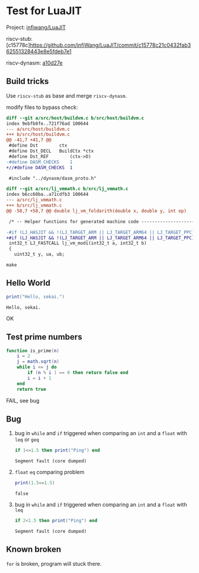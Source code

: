 # Test for LuaJIT

Project: [infiwang/LuaJIT](https://github.com/infiWang/LuaJIT/commit/)

riscv-stub: [c15778c]<https://github.com/infiWang/LuaJIT/commit/c15778c21c0432fab362551328443e8e5fdeb7e1>

riscv-dynasm: [a10d27e](https://github.com/infiWang/LuaJIT/commit/a10d27e9e7e0fd7496b577af29681f6de61f46d0)

## Build tricks

Use `riscv-stub` as base and merge `riscv-dynasm`.

modify files to bypass check:

```patch
diff --git a/src/host/buildvm.c b/src/host/buildvm.c
index 9ebfb8fe..721f76ad 100644
--- a/src/host/buildvm.c
+++ b/src/host/buildvm.c
@@ -41,7 +41,7 @@
 #define Dst		ctx
 #define Dst_DECL	BuildCtx *ctx
 #define Dst_REF		(ctx->D)
-#define DASM_CHECKS	1
+//#define DASM_CHECKS	1

 #include "../dynasm/dasm_proto.h"

diff --git a/src/lj_vmmath.c b/src/lj_vmmath.c
index b6cc60ba..a71cdfb3 100644
--- a/src/lj_vmmath.c
+++ b/src/lj_vmmath.c
@@ -58,7 +58,7 @@ double lj_vm_foldarith(double x, double y, int op)

 /* -- Helper functions for generated machine code ------------------------- */

-#if (LJ_HASJIT && !(LJ_TARGET_ARM || LJ_TARGET_ARM64 || LJ_TARGET_PPC)) || LJ_TARGET_MIPS
+#if (LJ_HASJIT && !(LJ_TARGET_ARM || LJ_TARGET_ARM64 || LJ_TARGET_PPC)) || LJ_TARGET_MIPS || LJ_TARGET_RISCV64
 int32_t LJ_FASTCALL lj_vm_modi(int32_t a, int32_t b)
 {
   uint32_t y, ua, ub;
```

`make`

## Hello World

```lua
print("Hello, sekai.")

```

```
Hello, sekai.
```

OK

## Test prime numbers

```lua
function is_prime(n)
    i = 2
    j = math.sqrt(n)
    while i <= j do
        if (n % i ) == 0 then return false end
        i = i + 1
    end
    return true
```

FAIL, see bug

## Bug

1. bug in `while` and `if` triggered when comparing an `int` and a `float` with `leq` or `geq`

   ```lua
   if 1<=1.5 then print("Ping") end
   ```

   ```
   Segment fault (core dumped)
   ```

1. `float` `eq` comparing problem

   ```lua
   print(1.5==1.5)
   ```

   ```
   false
   ```

1. bug in `while` and `if` triggered when comparing an `int` and a `float` with `leq`

   ```lua
   if 2<1.5 then print("Ping") end
   ```

   ```
   Segment fault (core dumped)
   ```

## Known broken

`for` is broken, program will stuck there.

